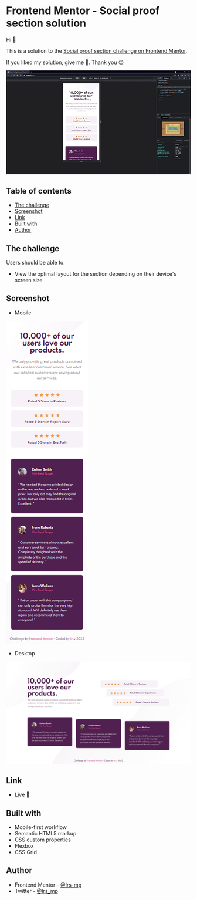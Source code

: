 # Frontend Mentor - Social proof section solution


Hi 👋

This is a solution to the [Social proof section challenge on Frontend Mentor](https://www.frontendmentor.io/challenges/social-proof-section-6e0qTv_bA). 

If you liked my solution, give me 🌟. Thank you 😉

![sample](./assets/video/sample-social-proof.gif)

## Table of contents

  - [The challenge](#the-challenge)
  - [Screenshot](#screenshot)
  - [Link](#link)
  - [Built with](#built-with)
  - [Author](#author)

## The challenge

Users should be able to:

- View the optimal layout for the section depending on their device's screen size

## Screenshot

- Mobile

![Mobile](./assets/image/sample-mobile.png)

- Desktop

![Desktop](./assets/image/sample-desktop.png)

## Link

- [Live](https://irs-mp.github.io/social-proof/) 👀

## Built with

- Mobile-first workflow
- Semantic HTML5 markup
- CSS custom properties
- Flexbox
- CSS Grid

## Author

- Frontend Mentor - [@Irs-mp](https://www.frontendmentor.io/profile/Irs-mp)
- Twitter - [@Irs_mp](https://twitter.com/Irs_mp)
